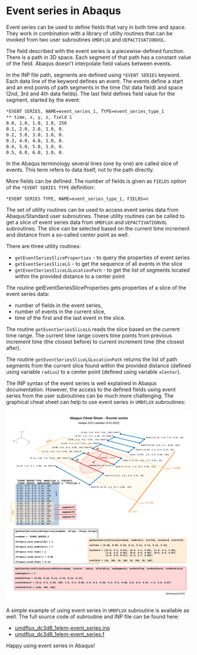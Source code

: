 # Event series in Abaqus

Event series can be used to define fields that vary in both time and space. They work in combination with a library of utility routines that can be invoked from two user subroutines `UMDFLUX` and `UEPACTIVATIONVOL`.

The field described with the event series is a piecewise-defined function. There is a path in 3D space. Each segment of that path has a constant value of the field. Abaqus doesn't interpolate field values between events.

In the INP file path, segments are defined using `*EVENT SERIES` keyword. Each data line of the keyword defines an event. The events define a start and an end points of path segments in the time (1st data field) and space (2nd, 3rd and 4th data fields). The last field defines field value for the segment, started by the event:
```
*EVENT SERIES, NAME=event_series_1, TYPE=event_series_type_1
** time, x, y, z, field 1
0.0, 1.0, 1.0, 1.0, 250
0.1, 2.0, 2.0, 1.0, 0.
0.2, 3.0, 3.0, 1.0, 0.
0.3, 4.0, 4.0, 1.0, 0.
0.4, 5.0, 5.0, 1.0, 0.
0.5, 6.0, 6.0, 1.0, 0.
```
In the Abaqus terminology several lines (one by one) are called slice of events. This term refers to data itself, not to the path directly.

More fields can be defined. The number of fields is given as `FIELDS` option of the `*EVENT SERIES TYPE` definition:
```
*EVENT SERIES TYPE, NAME=event_series_type_1, FIELDS=n
```
The set of utility routines can be used to access event series data from Abaqus/Standard user subroutines. These utility routines can be called to get a slice of event series data from `UMDFLUX` and `UEPACTIVATIONVOL` subroutines. The slice can be selected based on the current time increment and distance from a so-called center point as well.

There are three utility routines:
 - `getEventSeriesSliceProperties` - to query the properties of event series
 - `getEventSeriesSliceLG` - to get the sequence of all events in the slice
 - `getEventSeriesSliceLGLocationPath` - to get the list of segments located within the provided distance to a center point

The routine getEventSeriesSliceProperties gets properties of a slice of the event series data:
 - number of fields in the event series,
 - number of events in the current slice,
 - time of the first and the last event in the slice.

The routine `getEventSeriesSliceLG` reads the slice based on the current time range. The current time range covers time points from previous increment time (the closest before)  to current increment time (the closest after).

The routine `getEventSeriesSliceLGLocationPath` returns the list of path segments from the current slice found within the provided distance (defined using variable `radius`) to a center point (defined using variable `xCenter`).

The INP syntax of the event series is well explained in Abaqus documentation. However, the access to the defined fields using event series from the user subroutines can be much more challenging. The graphical cheat sheet can help to use event series in `UMDFLUX` subroutines:

![](abaqus_cheatsheet-event_series.svg)

A simple example of using event series in `UMDFLUX` subroutine is available as well. The full source code of subroutine and INP file can be found here:
 - [umdflux_dc3d8_1elem-event_series.inp](umdflux_dc3d8_1elem-event_series.inp)
 - [umdflux_dc3d8_1elem-event_series.f](umdflux_dc3d8_1elem-event_series.f)

Happy using event series in Abaqus!
